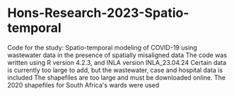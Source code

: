 # Hons-Research-2023-Spatio-temporal
Code for the study: Spatio-temporal modeling of COVID-19 using wastewater data in the presence of spatially misaligned data
The code was written using R version 4.2.3, and INLA version INLA_23.04.24
Certain data is currently too large to add, but the wastewater, case and hospital data is included
The shapefiles are too large and must be downloaded online. The 2020 shapefiles for South Africa's wards were used
